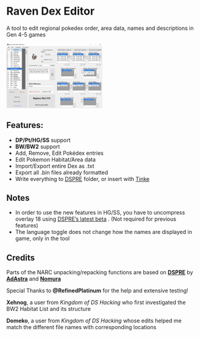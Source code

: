 # Raven Dex Editor

A tool to edit regional pokedex order, area data, names and descriptions in Gen 4-5 games

<img src="RDE1.5.png" width=50% height=50%>

## Features:
* <b>DP/Pt/HG/SS</b> support
* <b>BW/BW2</b> support
* Add, Remove, Edit Pokédex entries
* Edit Pokemon Habitat/Area data
* Import/Export entire Dex as .txt
* Export all .bin files already formatted
* Write everything to <a href=https://github.com/AdAstra-LD/DS-Pokemon-Rom-Editor>DSPRE</a> folder, or insert with [Tinke](https://github.com/pleonex/tinke)

## Notes
* In order to use the new features in HG/SS, you have to uncompress overlay 18 using [DSPRE’s latest beta](https://github.com/Mixone-FinallyHere/DS-Pokemon-Rom-Editor/releases/latest) . (Not required for previous features)
* The language toggle does not change how the names are displayed in game, only in the tool

## Credits
Parts of the NARC unpacking/repacking functions are based on <b><a href="https://github.com/AdAstra-LD/DS-Pokemon-Rom-Editor/blob/main/DS_Map/Narc.cs">DSPRE</a></b> by <b><a href="https://github.com/AdAstra-LD">AdAstra</a></b> and <b><a href="https://github.com/Nomura-RH">Nomura</a></b>

Special Thanks to <b>@RefinedPlatinum</b> for the help and extensive testing!

<b>Xehnog</b>, a user from <i>Kingdom of DS Hacking</i> who first investigated the BW2 Habitat List and its structure

<b>Domeko</b>, a user from <i>Kingdom of DS Hacking</i> whose edits helped me match the different file names with corresponding locations





